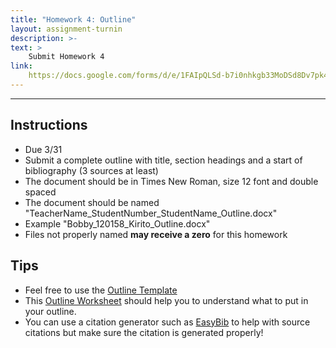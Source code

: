 ```yaml
---
title: "Homework 4: Outline"
layout: assignment-turnin
description: >-
text: >
    Submit Homework 4
link: 
    https://docs.google.com/forms/d/e/1FAIpQLSd-b7i0nhkgb33MoDSd8Dv7pk4ZpQBeyOb9mntdvjCVEeBomg/viewform?usp=sf_link
---
```

---
## Instructions
- Due 3/31
- Submit a complete outline with title, section headings and a start of bibliography (3 sources at least)
- The document should be in Times New Roman, size 12 font and double spaced
- The document should be named "TeacherName_StudentNumber_StudentName_Outline.docx"
- Example "Bobby_120158_Kirito_Outline.docx"
- Files not properly named **may receive a zero** for this homework
## Tips
- Feel free to use the [Outline Template](https://docs.google.com/file/d/1rEhR7PEyIdW_2VfLGqiuLLFSb3SEsrb1/edit?usp=docslist_api&filetype=msword)
- This [Outline Worksheet](https://drive.google.com/file/d/1BjevH6QFadObWLvbwNxpnsL3kS8tkn3J/view?usp=drivesdk) should help you to understand what to put in your outline.
- You can use a citation generator such as [EasyBib](https://www.easybib.com) to help with source citations but make sure the citation is generated properly!